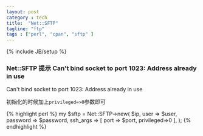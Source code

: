```yaml
---
layout: post
category : tech
title:  "Net::SFTP"
tagline: "ftp"
tags : ["perl", "cpan", "sftp" ] 
---
```

{% include JB/setup %}

### Net::SFTP 提示 Can't bind socket to port 1023: Address already in use

Can't bind socket to port 1023: Address already in use

初始化的时候加上``privileged=>0``参数即可

{% highlight perl %}
my $sftp = Net::SFTP->new(
       $ip,
       user => $user,
       password => $password,
       ssh_args => [ port => $port, privileged=>0 ],
 );
{% endhighlight %}
